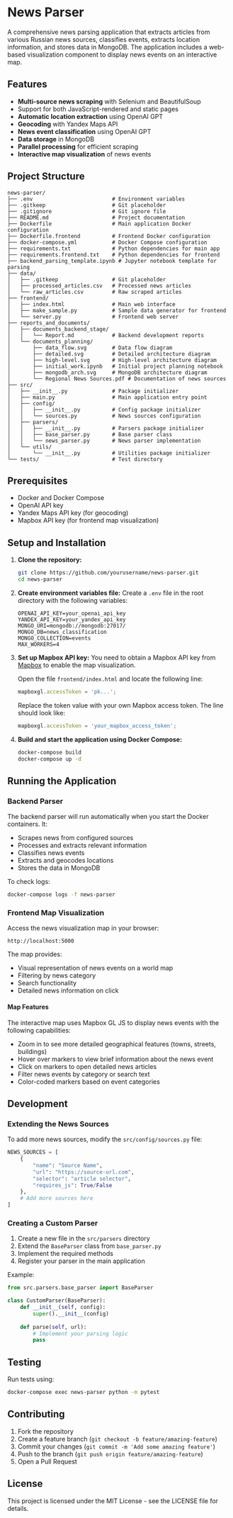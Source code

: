 # News Parser

A comprehensive news parsing application that extracts articles from various Russian news sources, classifies events, extracts location information, and stores data in MongoDB. The application includes a web-based visualization component to display news events on an interactive map.

## Features

- **Multi-source news scraping** with Selenium and BeautifulSoup
- Support for both JavaScript-rendered and static pages
- **Automatic location extraction** using OpenAI GPT
- **Geocoding** with Yandex Maps API
- **News event classification** using OpenAI GPT
- **Data storage** in MongoDB
- **Parallel processing** for efficient scraping
- **Interactive map visualization** of news events

## Project Structure

```
news-parser/
├── .env                         # Environment variables
├── .gitkeep                     # Git placeholder
├── .gitignore                   # Git ignore file
├── README.md                    # Project documentation
├── Dockerfile                   # Main application Docker configuration
├── Dockerfile.frontend          # Frontend Docker configuration
├── docker-compose.yml           # Docker Compose configuration
├── requirements.txt             # Python dependencies for main app
├── requirements.frontend.txt    # Python dependencies for frontend
├── backend_parsing_template.ipynb # Jupyter notebook template for parsing
├── data/
│   ├── .gitkeep                 # Git placeholder
│   ├── processed_articles.csv   # Processed news articles
│   └── raw_articles.csv         # Raw scraped articles
├── frontend/
│   ├── index.html               # Main web interface
│   ├── make_sample.py           # Sample data generator for frontend
│   └── server.py                # Frontend web server
├── reports_and_documents/
│   ├── documents_backend_stage/
│   │   └── Report.md            # Backend development reports
│   └── documents_planning/
│       ├── data_flow.svg        # Data flow diagram
│       ├── detailed.svg         # Detailed architecture diagram
│       ├── high-level.svg       # High-level architecture diagram
│       ├── initial_work.ipynb   # Initial project planning notebook
│       ├── mongodb_arch.svg     # MongoDB architecture diagram
│       └── Regional News Sources.pdf # Documentation of news sources
├── src/
│   ├── __init__.py              # Package initializer
│   ├── main.py                  # Main application entry point
│   ├── config/
│   │   ├── __init__.py          # Config package initializer
│   │   └── sources.py           # News sources configuration
│   ├── parsers/
│   │   ├── __init__.py          # Parsers package initializer
│   │   ├── base_parser.py       # Base parser class
│   │   └── news_parser.py       # News parser implementation
│   └── utils/
│       └── __init__.py          # Utilities package initializer
└── tests/                       # Test directory
```

## Prerequisites

- Docker and Docker Compose
- OpenAI API key
- Yandex Maps API key (for geocoding)
- Mapbox API key (for frontend map visualization)

## Setup and Installation

1. **Clone the repository:**
   ```bash
   git clone https://github.com/yourusername/news-parser.git
   cd news-parser
   ```

2. **Create environment variables file:**
   Create a `.env` file in the root directory with the following variables:
   ```
   OPENAI_API_KEY=your_openai_api_key
   YANDEX_API_KEY=your_yandex_api_key
   MONGO_URI=mongodb://mongodb:27017/
   MONGO_DB=news_classification
   MONGO_COLLECTION=events
   MAX_WORKERS=4
   ```

3. **Set up Mapbox API key:**
   You need to obtain a Mapbox API key from [Mapbox](https://account.mapbox.com/auth/signup/) to enable the map visualization.

   Open the file `frontend/index.html` and locate the following line:
   ```javascript
   mapboxgl.accessToken = 'pk...';
   ```
   
   Replace the token value with your own Mapbox access token. The line should look like:
   ```javascript
   mapboxgl.accessToken = 'your_mapbox_access_token';
   ```

4. **Build and start the application using Docker Compose:**
   ```bash
   docker-compose build
   docker-compose up -d
   ```

## Running the Application

### Backend Parser

The backend parser will run automatically when you start the Docker containers. It:
- Scrapes news from configured sources
- Processes and extracts relevant information
- Classifies news events
- Extracts and geocodes locations
- Stores the data in MongoDB

To check logs:
```bash
docker-compose logs -f news-parser
```

### Frontend Map Visualization

Access the news visualization map in your browser:
```
http://localhost:5000
```

The map provides:
- Visual representation of news events on a world map
- Filtering by news category
- Search functionality
- Detailed news information on click

#### Map Features

The interactive map uses Mapbox GL JS to display news events with the following capabilities:
- Zoom in to see more detailed geographical features (towns, streets, buildings)
- Hover over markers to view brief information about the news event
- Click on markers to open detailed news articles
- Filter news events by category or search text
- Color-coded markers based on event categories

## Development

### Extending the News Sources

To add more news sources, modify the `src/config/sources.py` file:

```python
NEWS_SOURCES = [
    {
        "name": "Source Name",
        "url": "https://source-url.com",
        "selector": "article selector",
        "requires_js": True/False
    },
    # Add more sources here
]
```

### Creating a Custom Parser

1. Create a new file in the `src/parsers` directory
2. Extend the `BaseParser` class from `base_parser.py`
3. Implement the required methods
4. Register your parser in the main application

Example:
```python
from src.parsers.base_parser import BaseParser

class CustomParser(BaseParser):
    def __init__(self, config):
        super().__init__(config)
    
    def parse(self, url):
        # Implement your parsing logic
        pass
```

## Testing

Run tests using:
```bash
docker-compose exec news-parser python -m pytest
```

## Contributing

1. Fork the repository
2. Create a feature branch (`git checkout -b feature/amazing-feature`)
3. Commit your changes (`git commit -m 'Add some amazing feature'`)
4. Push to the branch (`git push origin feature/amazing-feature`)
5. Open a Pull Request

## License

This project is licensed under the MIT License - see the LICENSE file for details.
